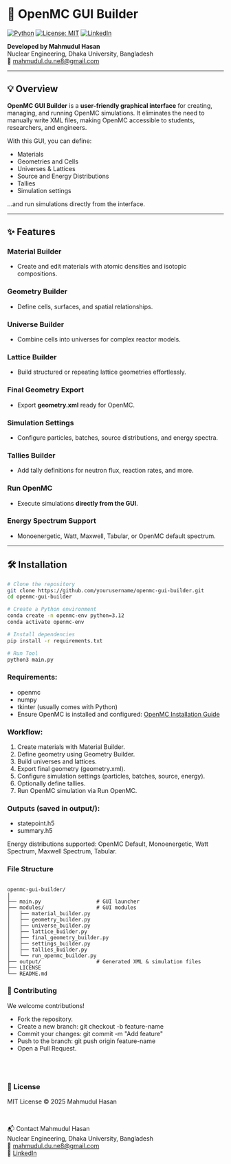 # 🚀 OpenMC GUI Builder

[![Python](https://img.shields.io/badge/python-3.12-blue)](https://www.python.org/) 
[![License: MIT](https://img.shields.io/badge/License-MIT-green.svg)](LICENSE) 
[![LinkedIn](https://img.shields.io/badge/LinkedIn-Mahmudul_Hasan-blue)](https://www.linkedin.com/in/your-linkedin)

**Developed by Mahmudul Hasan**  
Nuclear Engineering, Dhaka University, Bangladesh  
📧 mahmudul.du.ne8@gmail.com  

---

## 💡 Overview

**OpenMC GUI Builder** is a **user-friendly graphical interface** for creating, managing, and running OpenMC simulations. It eliminates the need to manually write XML files, making OpenMC accessible to students, researchers, and engineers.

With this GUI, you can define:

- Materials  
- Geometries and Cells  
- Universes & Lattices  
- Source and Energy Distributions  
- Tallies  
- Simulation settings  

…and run simulations directly from the interface.

---

## ✨ Features

### Material Builder
- Create and edit materials with atomic densities and isotopic compositions.  

### Geometry Builder
- Define cells, surfaces, and spatial relationships.  

### Universe Builder
- Combine cells into universes for complex reactor models.  

### Lattice Builder
- Build structured or repeating lattice geometries effortlessly.  

### Final Geometry Export
- Export **geometry.xml** ready for OpenMC.  

### Simulation Settings
- Configure particles, batches, source distributions, and energy spectra.  

### Tallies Builder
- Add tally definitions for neutron flux, reaction rates, and more.  

### Run OpenMC
- Execute simulations **directly from the GUI**.  

### Energy Spectrum Support
- Monoenergetic, Watt, Maxwell, Tabular, or OpenMC default spectrum.

---

## 🛠 Installation

```bash
# Clone the repository
git clone https://github.com/yourusername/openmc-gui-builder.git
cd openmc-gui-builder

# Create a Python environment
conda create -n openmc-env python=3.12
conda activate openmc-env

# Install dependencies
pip install -r requirements.txt

# Run Tool
python3 main.py

```
### Requirements:
  - openmc
  - numpy
  - tkinter (usually comes with Python)
  - Ensure OpenMC is installed and configured: [OpenMC Installation Guide](https://docs.openmc.org/en/stable/quickinstall.html)



### Workflow:

  1. Create materials with Material Builder.
  2. Define geometry using Geometry Builder.
  3. Build universes and lattices.
  4. Export final geometry (geometry.xml).
  5. Configure simulation settings (particles, batches, source, energy).
  6. Optionally define tallies.
  7. Run OpenMC simulation via Run OpenMC.

### Outputs (saved in output/):

  - statepoint.h5
  - summary.h5

Energy distributions supported: OpenMC Default, Monoenergetic, Watt Spectrum, Maxwell Spectrum, Tabular.

### File Structure

```

openmc-gui-builder/
│
├── main.py                  # GUI launcher
├── modules/                 # GUI modules
│   ├── material_builder.py
│   ├── geometry_builder.py
│   ├── universe_builder.py
│   ├── lattice_builder.py
│   ├── final_geometry_builder.py
│   ├── settings_builder.py
│   ├── tallies_builder.py
│   └── run_openmc_builder.py
├── output/                  # Generated XML & simulation files
├── LICENSE
└── README.md

```


### 🤝 Contributing
We welcome contributions!

  - Fork the repository.
  - Create a new branch: git checkout -b feature-name
  - Commit your changes: git commit -m "Add feature"
  - Push to the branch: git push origin feature-name
  - Open a Pull Request.

<br><br>

### 📜 License

MIT License © 2025 Mahmudul Hasan

<br>


📬 Contact
Mahmudul Hasan  
Nuclear Engineering, Dhaka University, Bangladesh  
📧 mahmudul.du.ne8@gmail.com  
🔗 [LinkedIn](https://www.linkedin.com/in/mhm-111/)








